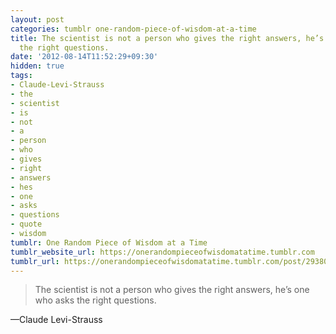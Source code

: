 ```yaml
---
layout: post
categories: tumblr one-random-piece-of-wisdom-at-a-time
title: The scientist is not a person who gives the right answers, he’s one who asks
  the right questions.
date: '2012-08-14T11:52:29+09:30'
hidden: true
tags:
- Claude-Levi-Strauss
- the
- scientist
- is
- not
- a
- person
- who
- gives
- right
- answers
- hes
- one
- asks
- questions
- quote
- wisdom
tumblr: One Random Piece of Wisdom at a Time
tumblr_website_url: https://onerandompieceofwisdomatatime.tumblr.com
tumblr_url: https://onerandompieceofwisdomatatime.tumblr.com/post/29380720578/the-scientist-is-not-a-person-who-gives-the-right
---
```

> The scientist is not a person who gives the right answers, he’s one who asks the right questions.

—Claude Levi-Strauss

